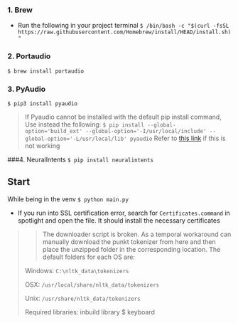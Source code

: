 ### 1. Brew
- Run the following in your project terminal
`$ /bin/bash -c "$(curl -fsSL https://raw.githubusercontent.com/Homebrew/install/HEAD/install.sh)"`

### 2. Portaudio
`$ brew install portaudio`

### 3. PyAudio
`$ pip3 install pyaudio`
> If Pyaudio cannot be installed with the default pip install command, Use instead the following:
`$ pip install --global-option='build_ext' --global-option='-I/usr/local/include' --global-option='-L/usr/local/lib' pyaudio` 
>Refer to [this link](https://gist.github.com/jiaaro/9767512210a1d80a8a0d#gistcomment-3023216) if this is not working

###4. NeuralIntents
`$ pip install neuralintents`

## Start
While being in the venv `$ python main.py`
- If you run into SSL certification error, search for `Certificates.command` in spotlight and open the file. 
It should install the necessary certificates
>> The downloader script is broken. As a temporal workaround can manually download the punkt tokenizer from here and 
>then place the unzipped folder in the corresponding location. 
>The default folders for each OS are:
> 
>Windows: `C:\nltk_data\tokenizers`
>
> OSX: `/usr/local/share/nltk_data/tokenizers`
>
> Unix: `/usr/share/nltk_data/tokenizers`
>
>Required libraries:
>inbuild library $ keyboard
